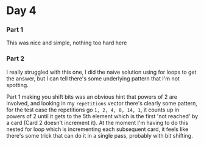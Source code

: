 # Day 4
### Part 1
This was nice and simple, nothing too hard here

### Part 2
I really struggled with this one, I did the naive solution using for loops
to get the answer, but I can tell there's some underlying pattern that I'm
not spotting.

Part 1 making you shift bits was an obvious hint that powers of 2 are involved,
and looking in my `repetitions` vector there's clearly some pattern, for the
test case the repetitions go `1, 2, 4, 8, 14, 1`, it counts up in powers of 2
until it gets to the 5th element which is the first 'not reached' by a card
(Card 2 doesn't increment it). At the moment I'm having to do this nested for
loop which is incrementing each subsequent card, it feels like there's some
trick that can do it in a single pass, probably with bit shifting.